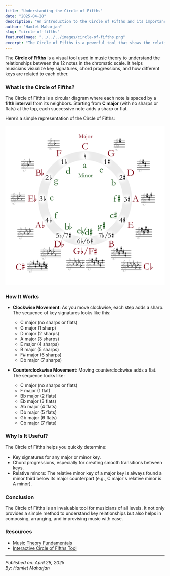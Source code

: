 ```yaml
---
title: "Understanding the Circle of Fifths"
date: "2025-04-28"
description: "An introduction to the Circle of Fifths and its importance in music theory."
author: "Hamlet Maharjan"
slug: "circle-of-fifths"
featuredImage: "../../../images/circle-of-fifths.png"
excerpt: "The Circle of Fifths is a powerful tool that shows the relationship between musical keys. Whether you're learning to compose songs, improvise, or understand key signatures, mastering the Circle of Fifths can transform your understanding of music theory"
---
```


The **Circle of Fifths** is a visual tool used in music theory to understand the relationships between the 12 notes in the chromatic scale. It helps musicians visualize key signatures, chord progressions, and how different keys are related to each other.

### What is the Circle of Fifths?

The Circle of Fifths is a circular diagram where each note is spaced by a **fifth interval** from its neighbors. Starting from **C major** (with no sharps or flats) at the top, each successive note adds a sharp or flat.

Here’s a simple representation of the Circle of Fifths:

![Circle of Fifths](../../../images/circle-of-fifths.png)

### How It Works

- **Clockwise Movement**: As you move clockwise, each step adds a sharp. The sequence of key signatures looks like this:

  - C major (no sharps or flats)
  - G major (1 sharp)
  - D major (2 sharps)
  - A major (3 sharps)
  - E major (4 sharps)
  - B major (5 sharps)
  - F# major (6 sharps)
  - Db major (7 sharps)

- **Counterclockwise Movement**: Moving counterclockwise adds a flat. The sequence looks like:
  - C major (no sharps or flats)
  - F major (1 flat)
  - Bb major (2 flats)
  - Eb major (3 flats)
  - Ab major (4 flats)
  - Db major (5 flats)
  - Gb major (6 flats)
  - Cb major (7 flats)

### Why Is It Useful?

The Circle of Fifths helps you quickly determine:

- Key signatures for any major or minor key.
- Chord progressions, especially for creating smooth transitions between keys.
- Relative minors: The relative minor key of a major key is always found a minor third below its major counterpart (e.g., C major's relative minor is A minor).

### Conclusion

The Circle of Fifths is an invaluable tool for musicians of all levels. It not only provides a simple method to understand key relationships but also helps in composing, arranging, and improvising music with ease.

### Resources

- [Music Theory Fundamentals](https://www.musictheory.net/)
- [Interactive Circle of Fifths Tool](https://www.circleoffifths.com)

---

_Published on: April 28, 2025_  
_By: Hamlet Maharjan_
